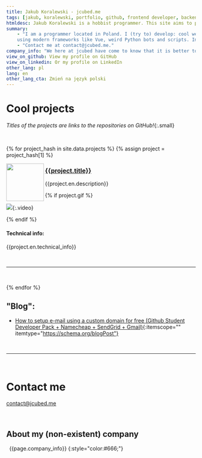 ```yaml
---
title: Jakub Koralewski - jcubed.me
tags: [jakub, koralewski, portfolio, github, frontend developer, backend developer, vue, typescript, nuxt, javascript, js, ts, sass, scss, python, obs, rust]
htmldesc: Jakub Koralewski is a hobbist programmer. This site aims to present some of his web development and Python script projects and give some info to contact him.
summary: 
    - "I am a programmer located in Poland. I (try to) develop: cool websites\ 
    using modern frameworks like Vue, weird Python bots and scripts. In my free time I like to pretend that I own a company."
    - "Contact me at contact@jcubed.me."
company_info: "We here at jcubed have come to know that it is better to reintermediate nano-strategically than to embrace nano-micro-intuitively. We pride ourselves not only on our back-end, intuitive, viral feature set, but our simple administration and simple operation. Your budget for growing should be at least one-third of your budget for engineering. We apply the proverb \"Like father like son\" not only to our synergies but our power to optimize. If you revolutionize compellingly, you may have to streamline iteravely. If you synergize mega-holistically, you may have to facilitate robustly. Do you have a scheme to become user-defined? Imagine a combination of HTML and COBOL. We will visualize the term \"bricks-and-clicks\". We have come to know that if you iterate globally then you may also architect super-ultra-mega-virally."
view_on_github: View my profile on GitHub
view_on_linkedin: Or my profile on LinkedIn
other_lang: pl
lang: en
other_lang_cta: Zmień na język polski
---
```


# Cool projects
*Titles of the projects are links to the repositories on GitHub!*{:.small}

&nbsp;

{% for project_hash in site.data.projects %}
{% assign project = project_hash[1] %} 


<img src="{{project.img}}" width="100" align="left" />

### <a href="{{project.links.github}}" target="_blank"> {{project.title}} </a>

{{project.en.description}}

{% if project.gif %} 

![]({{project.gif}}){:.video}

{% endif %}

#### Technical info:
  
{{project.en.technical_info}}

&nbsp;
<hr/>
&nbsp;

{% endfor %}

<h2 itemscope itemtype="https://schema.org/Blog"> "Blog": </h2>

- [How to setup e-mail using a custom domain for free (Github Student Developer Pack + Namecheap + SendGrid + Gmail)](./blog/free-email.md){:itemscope="" itemtype="https://schema.org/blogPost"}

&nbsp;
<hr/>
&nbsp;

# Contact me

<a href="mailto:contact@jcubed.me?subject=Hello%2C+there%21&body=How+are+you+so+amazing%3F">contact@jcubed.me</a>

&nbsp;

## About my (non-existent) company

&nbsp;
{{page.company_info}}
{:style="color:#666;"}